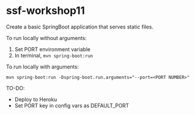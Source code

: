 # ssf-workshop11

Create a basic SpringBoot application that serves static files.

To run locally without arguments:
1. Set PORT environment variable
2. In terminal, `mvn spring-boot:run`

To run locally with arguments:
```
mvn spring-boot:run -Dspring-boot.run.arguments="--port=<PORT NUMBER>"
```

TO-DO:
- Deploy to Heroku
- Set PORT key in config vars as DEFAULT_PORT